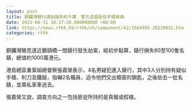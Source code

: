 ```yaml
---
layout: post
title: 銅鑼灣錶行遇劫損失約千萬　警方追查匪徒手槍真偽
date: 2022-08-31 18:37:20.000000000 +08:00
link: https://news.rthk.hk/rthk/ch/component/k2/1664995-20220831.htm
categories: rthk
---
```


銅鑼灣駱克道近鵝頸橋一間錶行發生劫案，經初步點算，錶行損失80至100隻名錶，總值約1000萬港元。

港島總區重案組總督察張嘉榮表示，4名男疑犯進入錶行，其中3人分別持有疑似手槍、利刀及鐵鎚，指嚇2名職員，迫令他們交出櫥窗的鎖匙，之後劫去一批名錶，並乘私家車逃去。

張嘉榮又說，調查方向之一包括匪徒所持的是真槍或假槍。
